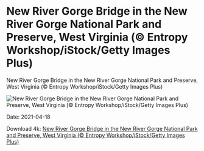 # New River Gorge Bridge in the New River Gorge National Park and Preserve, West Virginia (© Entropy Workshop/iStock/Getty Images Plus)

New River Gorge Bridge in the New River Gorge National Park and Preserve, West Virginia (© Entropy Workshop/iStock/Getty Images Plus)

![New River Gorge Bridge in the New River Gorge National Park and Preserve, West Virginia (© Entropy Workshop/iStock/Getty Images Plus)](https://bing.com/th?id=OHR.NewRiverGorge_EN-US7524399883_UHD.jpg&w=1024&h=576)

Date: 2021-04-18

Download 4k: [New River Gorge Bridge in the New River Gorge National Park and Preserve, West Virginia (© Entropy Workshop/iStock/Getty Images Plus)](https://bing.com/th?id=OHR.NewRiverGorge_EN-US7524399883_UHD.jpg)

